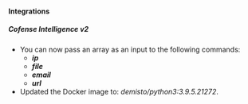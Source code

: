 #### Integrations
##### Cofense Intelligence v2
- You can now pass an array as an input to the following commands:
    - ***ip***
    - ***file***
    - ***email***
    - ***url***
- Updated the Docker image to: *demisto/python3:3.9.5.21272*.